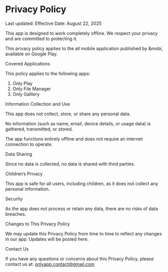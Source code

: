 # Privacy Policy

Last updated: Effective Date: August 22, 2025

This app is designed to work completely offline. We respect your privacy and are committed to protecting it.

This privacy policy applies to the all mobile application published by &mobi, available on Google Play.

Covered Applications

This policy applies to the following apps:

1. Only Play
3. Only File Manager
3. Only Galllery 

Information Collection and Use

This app does not collect, store, or share any personal data.

No information (such as name, email, device details, or usage data) is gathered, transmitted, or stored.

The app functions entirely offline and does not require an internet connection to operate.

Data Sharing

Since no data is collected, no data is shared with third parties.

Children’s Privacy

This app is safe for all users, including children, as it does not collect any personal information.

Security

As the app does not process or retain any data, there are no risks of data breaches.

Changes to This Privacy Policy

We may update this Privacy Policy from time to time to reflect any changes in our app. Updates will be posted here.

Contact Us

If you have any questions or concerns about this Privacy Policy, please contact us at:
onlyapp.contact@gmail.com
